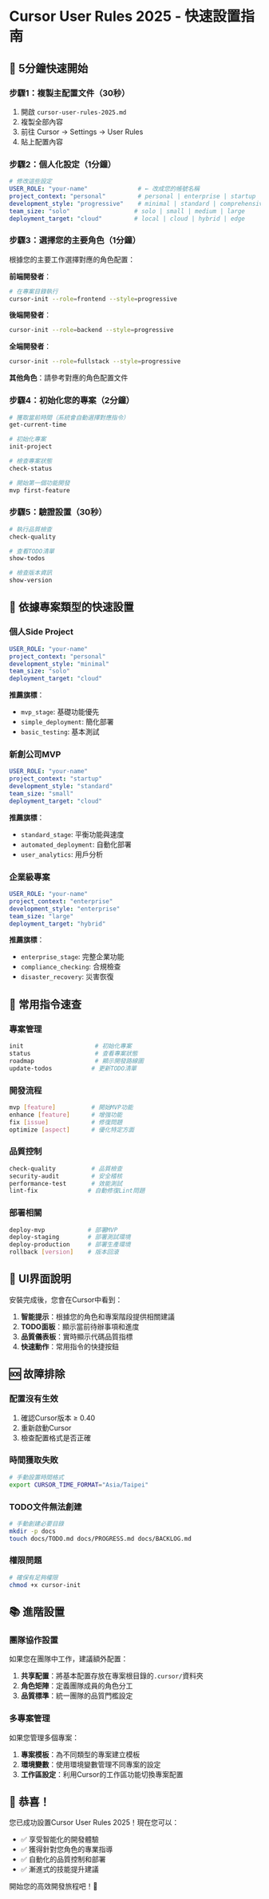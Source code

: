 # Cursor User Rules 2025 - 快速設置指南

## 🚀 5分鐘快速開始

### 步驟1：複製主配置文件（30秒）
1. 開啟 `cursor-user-rules-2025.md`
2. 複製全部內容
3. 前往 Cursor → Settings → User Rules
4. 貼上配置內容

### 步驟2：個人化設定（1分鐘）
```yaml
# 修改這些設定
USER_ROLE: "your-name"              # ← 改成您的帳號名稱
project_context: "personal"         # personal | enterprise | startup | research
development_style: "progressive"    # minimal | standard | comprehensive | enterprise
team_size: "solo"                  # solo | small | medium | large
deployment_target: "cloud"         # local | cloud | hybrid | edge
```

### 步驟3：選擇您的主要角色（1分鐘）
根據您的主要工作選擇對應的角色配置：

**前端開發者**：
```bash
# 在專案目錄執行
cursor-init --role=frontend --style=progressive
```

**後端開發者**：
```bash
cursor-init --role=backend --style=progressive
```

**全端開發者**：
```bash
cursor-init --role=fullstack --style=progressive
```

**其他角色**：請參考對應的角色配置文件

### 步驟4：初始化您的專案（2分鐘）
```bash
# 獲取當前時間（系統會自動選擇對應指令）
get-current-time

# 初始化專案
init-project

# 檢查專案狀態
check-status

# 開始第一個功能開發
mvp first-feature
```

### 步驟5：驗證設置（30秒）
```bash
# 執行品質檢查
check-quality

# 查看TODO清單
show-todos

# 檢查版本資訊
show-version
```

## 🎯 依據專案類型的快速設置

### 個人Side Project
```yaml
USER_ROLE: "your-name"
project_context: "personal"
development_style: "minimal"
team_size: "solo"
deployment_target: "cloud"
```

**推薦旗標**：
- `mvp_stage`: 基礎功能優先
- `simple_deployment`: 簡化部署
- `basic_testing`: 基本測試

### 新創公司MVP
```yaml
USER_ROLE: "your-name"
project_context: "startup"
development_style: "standard"
team_size: "small"
deployment_target: "cloud"
```

**推薦旗標**：
- `standard_stage`: 平衡功能與速度
- `automated_deployment`: 自動化部署
- `user_analytics`: 用戶分析

### 企業級專案
```yaml
USER_ROLE: "your-name"
project_context: "enterprise"
development_style: "enterprise"
team_size: "large"
deployment_target: "hybrid"
```

**推薦旗標**：
- `enterprise_stage`: 完整企業功能
- `compliance_checking`: 合規檢查
- `disaster_recovery`: 災害恢復

## 🔧 常用指令速查

### 專案管理
```bash
init                    # 初始化專案
status                  # 查看專案狀態
roadmap                 # 顯示開發路線圖
update-todos           # 更新TODO清單
```

### 開發流程
```bash
mvp [feature]          # 開始MVP功能
enhance [feature]      # 增強功能
fix [issue]            # 修復問題
optimize [aspect]      # 優化特定方面
```

### 品質控制
```bash
check-quality          # 品質檢查
security-audit         # 安全稽核
performance-test       # 效能測試
lint-fix              # 自動修復Lint問題
```

### 部署相關
```bash
deploy-mvp            # 部署MVP
deploy-staging        # 部署測試環境
deploy-production     # 部署生產環境
rollback [version]    # 版本回滾
```

## 🎨 UI界面說明

安裝完成後，您會在Cursor中看到：

1. **智能提示**：根據您的角色和專案階段提供相關建議
2. **TODO面板**：顯示當前待辦事項和進度
3. **品質儀表板**：實時顯示代碼品質指標
4. **快速動作**：常用指令的快捷按鈕

## 🆘 故障排除

### 配置沒有生效
1. 確認Cursor版本 ≥ 0.40
2. 重新啟動Cursor
3. 檢查配置格式是否正確

### 時間獲取失敗
```bash
# 手動設置時間格式
export CURSOR_TIME_FORMAT="Asia/Taipei"
```

### TODO文件無法創建
```bash
# 手動創建必要目錄
mkdir -p docs
touch docs/TODO.md docs/PROGRESS.md docs/BACKLOG.md
```

### 權限問題
```bash
# 確保有足夠權限
chmod +x cursor-init
```

## 📚 進階設置

### 團隊協作設置
如果您在團隊中工作，建議額外配置：

1. **共享配置**：將基本配置存放在專案根目錄的`.cursor/`資料夾
2. **角色矩陣**：定義團隊成員的角色分工
3. **品質標準**：統一團隊的品質門檻設定

### 多專案管理
如果您管理多個專案：

1. **專案模板**：為不同類型的專案建立模板
2. **環境變數**：使用環境變數管理不同專案的設定
3. **工作區設定**：利用Cursor的工作區功能切換專案配置

## 🎉 恭喜！

您已成功設置Cursor User Rules 2025！現在您可以：

- ✅ 享受智能化的開發體驗
- ✅ 獲得針對您角色的專業指導
- ✅ 自動化的品質控制和部署
- ✅ 漸進式的技能提升建議

開始您的高效開發旅程吧！🚀